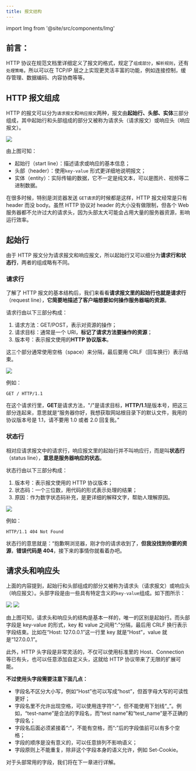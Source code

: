 ```yaml
---
title: 报文结构
---
```


import Img from '@site/src/components/Img'

## 前言：

HTTP 协议在规范文档里详细定义了报文的格式，规定了`组成部分`，`解析规则`，还有`处理策略`，所以可以在 TCP/IP 层之上实现更灵活丰富的功能，例如连接控制，缓存管理、数据编码、内容协商等等。

## HTTP 报文组成

HTTP 的报文可以分为`请求报文`和`响应报文`两种，报文由**起始行、头部、实体**三部分组成，其中起始行和头部组成的部分又被称为请求头（请求报文）或响应头（响应报文）。

<Img w="760" legend = "图：HTTP报文组成部分" src="https://cosmos-x.oss-cn-hangzhou.aliyuncs.com/4OYlVQ.png" />

由上图可知：

- 起始行（start line）：描述请求或响应的基本信息；
- 头部（header）：使用`key-value` 形式更详细地说明报文；
- 实体（entity）：实际传输的数据，它不一定是纯文本，可以是图片、视频等二进制数据。

在很多时候，特别是浏览器发送 `GET请求`的时候都是这样，HTTP 报文经常是只有 header 而没 body。虽然 HTTP 协议对 header 的大小没有做限制，但各个 Web 服务器都不允许过大的请求头，因为头部太大可能会占用大量的服务器资源，影响运行效率。

## 起始行

由于 HTTP 报文分为请求报文和响应报文，所以起始行又可以细分为**请求行和状态行**，两者的组成略有不同。

### 请求行

了解了 HTTP 报文的基本结构后，我们来看看**请求报文里的起始行也就是请求行**（request line），**它简要地描述了客户端想要如何操作服务器端的资源**。

请求行由以下三部分构成：

1. 请求方法：GET/POST，表示对资源的操作；
2. 请求目标：通常是一个 URI，**标记了请求方法要操作的资源**；
3. 版本号：表示报文使用的**HTTP 协议版本**。

这三个部分通常使用空格（space）来分隔，最后要用 CRLF（回车换行）表示结束。

<Img w="660" legend = "图：请求行" src="https://cosmos-x.oss-cn-hangzhou.aliyuncs.com/QOiKaF.png" />

例如：

```
GET / HTTP/1.1
```

在这个请求行里，**GET**是请求方法，"/"是请求目标，**HTTP/1.1**是版本号，把这三部分连起来，意思就是“服务器你好，我想获取网站根目录下的默认文件，我用的协议版本号是 1.1，请不要用 1.0 或者 2.0 回复我。”

### 状态行

相对应请求报文中的请求行，响应报文里的起始行并不叫响应行，而是叫**状态行**（status line），**意思是服务器响应的状态**。

状态行由以下三部分构成：

1. 版本号：表示报文使用的 HTTP 协议版本；
2. 状态码：一个三位数，用代码的形式表示处理的结果；
3. 原因：作为数字状态码补充，是更详细的解释文字，帮助人理解原因。

<Img w="660" legend = "图：状态行" src="https://cosmos-x.oss-cn-hangzhou.aliyuncs.com/rbzDP8.png" />

例如：

```
HTTP/1.1 404 Not Found
```

状态行的意思就是：“抱歉啊浏览器，刚才你的请求收到了，**但我没找到你要的资源**，**错误代码是 404**，接下来的事情你就看着办吧。

## 请求头和响应头

上面的内容提到，起始行和头部组成的部分又被称为请求头（请求报文）或响应头（响应报文）。头部字段是由一些具有特定含义的`key-value`组成。如下图所示：

<Img w="660" legend = "图：请求头" src="https://cosmos-x.oss-cn-hangzhou.aliyuncs.com/RWg6lg.png" />

<Img w="660" legend = "图：响应头" src="https://cosmos-x.oss-cn-hangzhou.aliyuncs.com/Fmmg4D.png" />

由上图可知，请求头和响应头的结构是基本一样的，唯一的区别是起始行。而头部字段是 key-value 的形式，key 和 value 之间用“:”分隔，最后用 CRLF 换行表示字段结束。比如在“Host: 127.0.0.1”这一行里 key 就是“Host”，value 就是“127.0.0.1”。

此外，HTTP 头字段是非常灵活的，不仅可以使用标准里的 Host、Connection 等已有头，也可以任意添加自定义头，这就给 HTTP 协议带来了无限的扩展可能。

**不过使用头字段需要注意下面几点：**

- 字段名不区分大小写，例如“Host”也可以写成“host”，但首字母大写的可读性更好；
- 字段名里不允许出现空格，可以使用连字符“-”，但不能使用下划线“\_”。例如，“test-name”是合法的字段名，而“test name”和“test_name”是不正确的字段名；
- 字段名后面必须紧接着“:”，不能有空格，而“:”后的字段值前可以有多个空格；
- 字段的顺序是没有意义的，可以任意排列不影响语义；
- 字段原则上不能重复，除非这个字段本身的语义允许，例如 Set-Cookie。

对于头部常用的字段，我们将在下一章进行详解。
